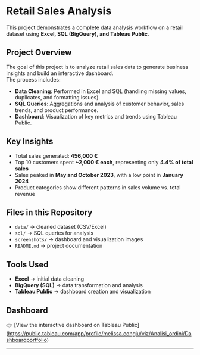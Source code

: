 # Retail Sales Analysis

This project demonstrates a complete data analysis workflow on a retail dataset using **Excel, SQL (BigQuery), and Tableau Public**.

## Project Overview
The goal of this project is to analyze retail sales data to generate business insights and build an interactive dashboard.  
The process includes:
- **Data Cleaning**: Performed in Excel and SQL (handling missing values, duplicates, and formatting issues).
- **SQL Queries**: Aggregations and analysis of customer behavior, sales trends, and product performance.
- **Dashboard**: Visualization of key metrics and trends using Tableau Public.

## Key Insights
- Total sales generated: **456,000 €**
- Top 10 customers spent **~2,000 € each**, representing only **4.4% of total sales**
- Sales peaked in **May and October 2023**, with a low point in **January 2024**
- Product categories show different patterns in sales volume vs. total revenue

## Files in this Repository
- `data/` → cleaned dataset (CSV/Excel)
- `sql/` → SQL queries for analysis
- `screenshots/` → dashboard and visualization images
- `README.md` → project documentation

## Tools Used
- **Excel** → initial data cleaning  
- **BigQuery (SQL)** → data transformation and analysis  
- **Tableau Public** → dashboard creation and visualization  

## Dashboard
👉 [View the interactive dashboard on Tableau Public]
(https://public.tableau.com/app/profile/melissa.congiu/viz/Analisi_ordini/Dashboardportfolio)

---
